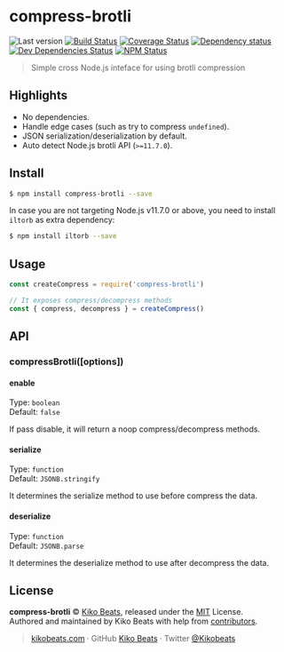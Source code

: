 # compress-brotli

![Last version](https://img.shields.io/github/tag/Kikobeats/compress-brotli.svg?style=flat-square)
[![Build Status](https://img.shields.io/travis/Kikobeats/compress-brotli/master.svg?style=flat-square)](https://travis-ci.org/Kikobeats/compress-brotli)
[![Coverage Status](https://img.shields.io/coveralls/Kikobeats/compress-brotli.svg?style=flat-square)](https://coveralls.io/github/Kikobeats/compress-brotli)
[![Dependency status](https://img.shields.io/david/Kikobeats/compress-brotli.svg?style=flat-square)](https://david-dm.org/Kikobeats/compress-brotli)
[![Dev Dependencies Status](https://img.shields.io/david/dev/Kikobeats/compress-brotli.svg?style=flat-square)](https://david-dm.org/Kikobeats/compress-brotli#info=devDependencies)
[![NPM Status](https://img.shields.io/npm/dm/compress-brotli.svg?style=flat-square)](https://www.npmjs.org/package/compress-brotli)

> Simple cross Node.js inteface for using brotli compression

## Highlights

* No dependencies.
* Handle edge cases (such as try to compress `undefined`).
* JSON serialization/deserialization by default.
* Auto detect Node.js brotli API (`>=11.7.0`).

## Install

```bash
$ npm install compress-brotli --save
```

In case you are not targeting Node.js v11.7.0 or above, you need to install `iltorb` as extra dependency:

```bash
$ npm install iltorb --save
```


## Usage

```js
const createCompress = require('compress-brotli')

// It exposes compress/decompress methods
const { compress, decompress } = createCompress()
```

## API

### compressBrotli([options])

#### enable

Type: `boolean`<br>
Default: `false`

If pass disable, it will return a noop compress/decompress methods.

#### serialize

Type: `function`<br>
Default: `JSONB.stringify`

It determines the serialize method to use before compress the data.

#### deserialize

Type: `function`<br>
Default: `JSONB.parse`

It determines the deserialize method to use after decompress the data.

## License

**compress-brotli** © [Kiko Beats](https://kikobeats.com), released under the [MIT](https://github.com/Kikobeats/compress-brotli/blob/master/LICENSE.md) License.<br>
Authored and maintained by Kiko Beats with help from [contributors](https://github.com/Kikobeats/compress-brotli/contributors).

> [kikobeats.com](https://kikobeats.com) · GitHub [Kiko Beats](https://github.com/Kikobeats) · Twitter [@Kikobeats](https://twitter.com/Kikobeats)
